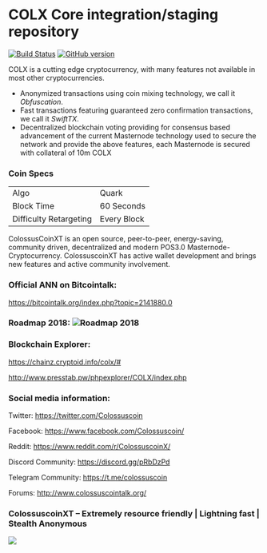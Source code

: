 COLX Core integration/staging repository
=====================================

[![Build Status](https://travis-ci.org/COLX-Project/COLX.svg?branch=master)](https://travis-ci.org/COLX-Project/COLX) [![GitHub version](https://badge.fury.io/gh/COLX-Project%2FCOLX.svg)](https://badge.fury.io/gh/COLX-Project%2FCOLX)

COLX is a cutting edge cryptocurrency, with many features not available in most other cryptocurrencies.
- Anonymized transactions using coin mixing technology, we call it _Obfuscation_.
- Fast transactions featuring guaranteed zero confirmation transactions, we call it _SwiftTX_.
- Decentralized blockchain voting providing for consensus based advancement of the current Masternode
  technology used to secure the network and provide the above features, each Masternode is secured
  with collateral of 10m COLX


### Coin Specs
<table>
<tr><td>Algo</td><td>Quark</td></tr>
<tr><td>Block Time</td><td>60 Seconds</td></tr>
<tr><td>Difficulty Retargeting</td><td>Every Block</td></tr>
</table>

ColossusCoinXT is an open source, peer-to-peer, energy-saving, community driven, decentralized and modern POS3.0 Masternode-Cryptocurrency. ColossuscoinXT has active wallet development and brings new features and active community involvement.

### Official ANN on Bitcointalk: 

https://bitcointalk.org/index.php?topic=2141880.0

### Roadmap 2018: ![Roadmap 2018](https://i.imgur.com/vXnVxWb.jpg) 

### Blockchain Explorer:

https://chainz.cryptoid.info/colx/#

http://www.presstab.pw/phpexplorer/COLX/index.php

### Social media information: 

Twitter: https://twitter.com/Colossuscoin

Facebook: https://www.facebook.com/Colossuscoin/

Reddit: https://www.reddit.com/r/ColossuscoinX/

Discord Community: https://discord.gg/pRbDzPd

Telegram Community: https://t.me/colossuscoin

Forums: http://www.colossuscointalk.org/


### ColossuscoinXT – Extremely resource friendly | Lightning fast | Stealth Anonymous 
![](https://i.imgur.com/NnR0Y18.png) 

